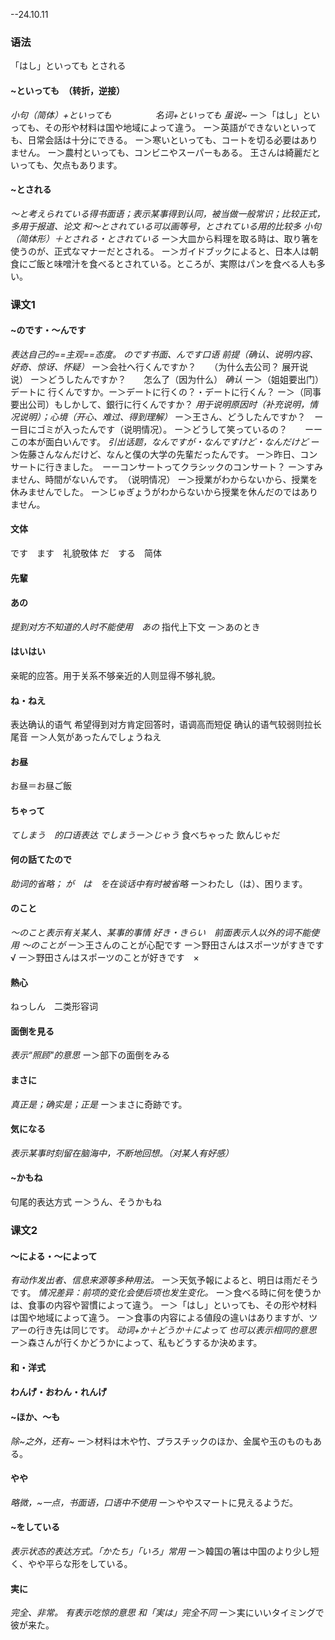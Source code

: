 --24.10.11
### 语法
「はし」といっても
とされる
#### ~といっても　（转折，逆接）
*小句（简体）+といっても　　　　　名词+といっても
虽说~*
ー＞「はし」といっても、その形や材料は国や地域によって違う。
ー＞英語ができないといっても、日常会話は十分にできる。
ー＞寒いといっても、コートを切る必要はありません。
ー＞農村といっても、コンビニやスーパーもある。
王さんは綺麗だといっても、欠点もあります。
#### ~とされる
*～と考えられている得书面语；表示某事得到认同，被当做一般常识；比较正式，多用于报道、论文*
*和～とされている可以画等号，とされている用的比较多*
*小句（简体形）＋とされる・とされている*
ー＞大皿から料理を取る時は、取り箸を使うのが、正式なマナーだとされる。
ー＞ガイドブックによると、日本人は朝食にご飯と味噌汁を食べるとされている。ところが、実際はパンを食べる人も多い。
### 课文1
#### ~のです・～んです　　　
*表达自己的==主观==态度。   のです书面、んです口语*
*前提（确认、说明内容、好奇、惊讶、怀疑）*
ー＞会社へ行くんですか？　　（为什么去公司？ 展开说说）
ー＞どうしたんですか？　　怎么了（因为什么）
*确认*
ー＞（姐姐要出门）デートに 行くんですか。ー＞デートに行くの？・デートに行くん？
ー＞（同事要出公司）もしかして、銀行に行くんですか？
 *用于说明原因时（补充说明，情况说明）；心境（开心、难过、得到理解）*
 ー＞王さん、どうしたんですか？　ーー目にゴミが入ったんです（说明情况）。
 ー＞どうして笑っているの？　　ーーこの本が面白いんです。
 *引出话题，なんですが・なんですけど・なんだけど*
ー＞佐藤さんなんだけど、なんと僕の大学の先輩だったんです。
ー＞昨日、コンサートに行きました。　ーーコンサートってクラシックのコンサート？
ー＞すみません、時間がないんです。　（说明情况）
ー＞授業がわからないから、授業を休みませんでした。
ー＞じゅぎょうがわからないから授業を休んだのではありません。　　
#### 文体
です　ます　礼貌敬体
だ　する　简体
#### 先輩
#### あの
*提到对方不知道的人时不能使用　あの*
指代上下文
ー＞あのとき
#### はいはい
亲昵的应答。用于关系不够亲近的人则显得不够礼貌。
#### ね・ねえ
表达确认的语气
希望得到对方肯定回答时，语调高而短促
确认的语气较弱则拉长尾音
ー＞人気があったんでしょうねえ
#### お昼
お昼＝お昼ご飯
#### ちゃって
*てしまう　的口语表达  でしまうー＞じゃう*
食べちゃった
飲んじゃだ
#### 何の話てたので　
*助词的省略；  が　は　を在谈话中有时被省略*
ー＞わたし（は）、困ります。
#### のこと
*～のこと表示有关某人、某事的事情*
*好き・きらい　前面表示人以外的词不能使用 ～のことが*
ー＞王さんのことが心配です
ー＞野田さんはスポーツがすきです　√
ー＞野田さんはスポーツのことが好きです　×
#### 熱心
ねっしん　二类形容词
#### 面倒を見る
*表示“照顾"的意思*
ー＞部下の面倒をみる
#### まさに
*真正是；确实是；正是*
ー＞まさに奇跡です。
#### 気になる
*表示某事时刻留在脑海中，不断地回想。（对某人有好感）*
#### ~かもね
句尾的表达方式
ー＞うん、そうかもね
### 课文2
#### ～による・～によって
*有动作发出者、信息来源等多种用法。*
ー＞天気予報によると、明日は雨だそうです。
*情况差异：前项的变化会使后项也发生变化。*
ー＞食べる時に何を使うかは、食事の内容や習慣によって違う。
ー＞「はし」といっても、その形や材料は国や地域によって違う。
ー＞食事の内容による値段の違いはありますが、ツアーの行き先は同じです。
*动词+か＋どうか＋によって  也可以表示相同的意思*
ー＞森さんが行くかどうかによって、私もどうするか決めます。
#### 和・洋式
#### わんげ・おわん・れんげ
#### ~ほか、～も
*除~之外，还有~*
ー＞材料は木や竹、プラスチックのほか、金属や玉のものもある。
#### やや
*略微，~一点，书面语，口语中不使用*
ー＞ややスマートに見えるようだ。
#### ~をしている
*表示状态的表达方式。「かたち」「いろ」常用*
ー＞韓国の箸は中国のより少し短く、やや平らな形をしている。
#### 実に
*完全、非常。 有表示吃惊的意思
和「実は」完全不同*
ー＞実にいいタイミングで彼が来た。
